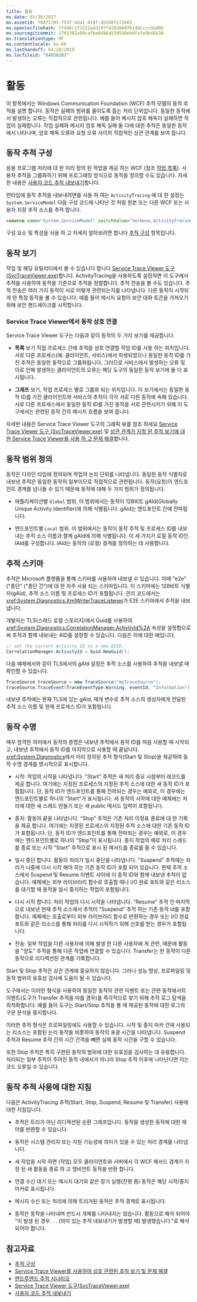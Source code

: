 ```yaml
---
title: 활동
ms.date: 03/30/2017
ms.assetid: 70471705-f55f-4da1-919f-4b580f172665
ms.openlocfilehash: 7f498c1f2222add197f428386076148cccc9ad06
ms.sourcegitcommit: 2701302a99cafbe0d86d53d540eb0fa7e9b46b36
ms.translationtype: MT
ms.contentlocale: ko-KR
ms.lasthandoff: 04/28/2019
ms.locfileid: "64656287"
---
```

# <a name="activity"></a>활동
이 항목에서는 Windows Communication Foundation (WCF) 추적 모델의 동작 추적을 설명 합니다. 동작은 실패의 범위를 줄이도록 돕는 처리 단위입니다. 동일한 동작에서 발생하는 오류는 직접적으로 관련됩니다. 예를 들어 메시지 암호 해독이 실패하면 작업이 실패합니다. 작업 실패와 메시지 암호 해독 실패 둘 다에 대한 추적은 동일한 동작에서 나타나며, 암호 해독 오류와 요청 오류 사이의 직접적인 상관 관계를 보여 줍니다.  
  
## <a name="configuring-activity-tracing"></a>동작 추적 구성  
 응용 프로그램 처리에 대 한 미리 정의 된 작업을 제공 하는 WCF (참조 [작업 목록](../../../../../docs/framework/wcf/diagnostics/tracing/activity-list.md)). 사용자 추적을 그룹화하기 위해 프로그래밍 방식으로 동작을 정의할 수도 있습니다. 자세한 내용은 [사용자 코드 추적 내보내기](../../../../../docs/framework/wcf/diagnostics/tracing/emitting-user-code-traces.md)합니다.  
  
 런타임에 동작 추적을 내보내려면를 사용 하 여는 `ActivityTracing` 에 대 한 설정는 `System.ServiceModel` 다음 구성 코드에 나타난 것 처럼 원본 또는 다른 WCF 또는 사용자 지정 추적 소스를 추적 합니다.  
  
```xml  
<source name="System.ServiceModel" switchValue="Verbose,ActivityTracing">  
```  
  
 구성 요소 및 특성을 사용 하 고 자세히 알아보려면 합니다 [추적 구성](../../../../../docs/framework/wcf/diagnostics/tracing/configuring-tracing.md) 항목입니다.  
  
## <a name="viewing-activities"></a>동작 보기  
 작업 및 해당 유틸리티에서 볼 수 있습니다 합니다 [Service Trace Viewer 도구 (SvcTraceViewer.exe)](../../../../../docs/framework/wcf/service-trace-viewer-tool-svctraceviewer-exe.md)합니다. ActivityTracing을 사용하도록 설정하면 이 도구에서 추적을 사용하여 동작을 기준으로 추적을 정렬합니다. 추적 전송을 볼 수도 있습니다. 추적 전송은 여러 가지 동작이 서로 어떻게 관련되는지를 나타냅니다. 다른 동작이 시작되게 한 특정 동작을 볼 수 있습니다. 예를 들어 메시지 요청이 보안 대화 토큰을 가져오기 위해 보안 핸드셰이크를 시작합니다.  
  
### <a name="correlating-activities-in-service-trace-viewer"></a>Service Trace Viewer에서 동작 상호 연결  
 Service Trace Viewer 도구는 다음과 같이 동작의 두 가지 보기를 제공합니다.  
  
- **목록** 보기 직접 프로세스 간에 추적을 상호 연결할 작업 ID를 사용 하는 위치입니다. 서로 다른 프로세스(예: 클라이언트, 서비스)에서 파생되었으나 동일한 동작 ID를 가진 추적은 동일한 동작으로 그룹화됩니다. 그러므로 서비스에서 발생하는 오류 및 이로 인해 발생하는 클라이언트의 오류는 해당 도구의 동일한 동작 보기에 둘 다 표시됩니다.  
  
- **그래프** 보기, 작업 프로세스 별로 그룹화 되는 위치입니다. 이 보기에서는 동일한 동작 ID를 가진 클라이언트와 서비스의 추적이 각각 서로 다른 동작에 속해 있습니다. 서로 다른 프로세스에서 동일한 동작 ID를 가진 동작을 서로 관련시키기 위해 이 도구에서는 관련된 동작 간의 메시지 흐름을 보여 줍니다.  
  
 자세한 내용은 Service Trace Viewer 도구의 그래픽 뷰를 참조 하세요 [Service Trace Viewer 도구 (SvcTraceViewer.exe)](../../../../../docs/framework/wcf/service-trace-viewer-tool-svctraceviewer-exe.md) 및 [상관 관계가 지정 된 추적 보기에 대 한 Service Trace Viewer를 사용 하 고 문제 해결](../../../../../docs/framework/wcf/diagnostics/tracing/using-service-trace-viewer-for-viewing-correlated-traces-and-troubleshooting.md)합니다.  
  
## <a name="defining-the-scope-of-an-activity"></a>동작 범위 정의  
 동작은 디자인 타임에 정의되며 작업의 논리 단위를 나타냅니다. 동일한 동작 식별자로 내보낸 추적은 동일한 동작의 일부이므로 직접적으로 관련됩니다. 동작(요청)이 엔드포인트 경계를 넘나들 수 있기 때문에 동작에 대해 두 가지 범위가 정의됩니다.  
  
- 애플리케이션별 `Global` 범위. 이 범위에서는 동작이 128비트 gAId(Globally Unique Activity Identifier)에 의해 식별됩니다. gAid는 엔드포인트 간에 전파됩니다.  
  
- 엔드포인트별 `Local` 범위. 이 범위에서는 동작이 동작 추적 및 프로세스 ID를 내보내는 추적 소스 이름과 함께 gAId에 의해 식별됩니다. 이 세 가지가 로컬 동작 ID인 lAId를 구성합니다. lAId는 동작의 (로컬) 경계를 정의하는 데 사용합니다.  
  
## <a name="trace-schema"></a>추적 스키마  
 추적은 Microsoft 플랫폼을 통해 스키마를 사용하여 내보낼 수 있습니다. 이때 "e2e"("종단" ("종단 간")에 대 한 자주 사용 되는 스키마입니다. 이 스키마에는 128비트 식별자(gAId), 추적 소스 이름 및 프로세스 ID가 포함됩니다. 관리 코드에서는 <xref:System.Diagnostics.XmlWriterTraceListener>가 E2E 스키마에서 추적을 내보냅니다.  
  
 개발자는 TLS(스레드 로컬 스토리지)에서 Guid를 사용하여 <xref:System.Diagnostics.CorrelationManager.ActivityId%2A> 속성을 설정함으로써 추적과 함께 내보내는 AID를 설정할 수 있습니다. 다음은 이에 대한 예입니다.  
  
```csharp
// set the current Activity ID to a new GUID.  
CorrelationManager.ActivityId = Guid.NewGuid();  
```
  
 다음 예제에서와 같이 TLS에서의 gAId 설정은 추적 소스를 사용하여 추적을 내보낼 때 확인할 수 있습니다.  
  
```csharp
TraceSource traceSource = new TraceSource("myTraceSource");  
traceSource.TraceEvent(TraceEventType.Warning, eventId, "Information");  
```  
  
 내보낸 추적에는 현재 TLS에 있는 gAId, 매개 변수로 추적 소스의 생성자에게 전달된 추적 소스 이름 및 현재 프로세스 ID가 포함됩니다.  
  
## <a name="activity-lifetime"></a>동작 수명  
 매우 엄격한 의미에서 동작의 증명은 내보낸 추적에서 동작 ID를 처음 사용할 때 시작되고, 내보낸 추적에서 동작 ID를 마지막으로 사용할 때 끝납니다. <xref:System.Diagnostics>에서 미리 정의된 추적 형식(Start 및 Stop)을 제공하여 동작 수명 경계를 명시적으로 표시합니다.  
  
- 시작: 작업의 시작을 나타냅니다. "Start" 추적은 새 처리 중요 시점부터 레코드를 제공 합니다. 여기에는 지정된 프로세스의 지정된 추적 소스에 대한 새 동작 ID가 포함됩니다. 단, 동작 ID가 엔드포인트를 통해 전파되는 경우는 예외로, 이 경우에는 엔드포인트별로 하나의 "Start"가 표시됩니다. 새 동작의 시작에 대한 예제에는 처리에 대한 새 스레드 만들기 또는 새 public 메서드 입력이 포함됩니다.  
  
- 중지: 활동의 끝을 나타냅니다. "Stop" 추적은 기존 처리 이정표 종료에 대 한 기록을 제공 합니다. 여기에는 지정된 프로세스의 지정된 추적 소스에 대한 기존 동작 ID가 포함됩니다. 단, 동작 ID가 엔드포인트를 통해 전파되는 경우는 예외로, 이 경우에는 엔드포인트별로 하나의 "Stop"이 표시됩니다.  중지 작업의 예로 처리 스레드를 종료 또는 시작 "Start" 추적으로 표시 된 메서드를 종료를 들 수 있습니다.  
  
- 일시 중단 합니다. 활동의 처리가 일시 중단을 나타냅니다. "Suspend" 추적에는 처리가 나중에 다시 시작 해야 하는 기존 동작 ID가 포함 되어 있습니다. 현재 추적 소스에서 Suspend 및 Resume 이벤트 사이에 이 동작 ID와 함께 내보낸 추적이 없습니다. 예제에는 외부 라이브러리 함수로 호출할 때나 I/O 완료 포트와 같은 리소스를 대기할 때 동작을 일시 중지하는 작업이 포함됩니다.  
  
- 다시 시작 합니다. 처리 작업의 다시 시작을 나타냅니다. "Resume" 추적 인 마지막으로 내보낸 현재 추적 소스에서 추적이 "Suspend" 추적 하는 기존 동작 id를 포함 합니다. 예제에는 호출로부터 외부 라이브러리 함수로 반환하는 경우 또는 I/O 완료 포트와 같은 리소스를 통해 처리를 다시 시작하기 위해 신호를 받는 경우가 포함됩니다.  
  
- 전송: 일부 작업을 다른 사용자에 의해 발생 한 다른 사용자에 게 관련, 때문에 활동을 "양도" 추적을 통해 다른 작업에 연결할 수 있습니다. Transfer는 한 동작이 다른 동작으로 리디렉션된 관계를 기록합니다.  
  
 Start 및 Stop 추적은 상관 관계에 중요하지 않습니다. 그러나 성능 향상, 프로파일링 및 동작 범위의 유효성 검사에 도움이 될 수 있습니다.  
  
 도구에서는 이러한 형식을 사용하여 동일한 동작의 관련 이벤트 또는 관련 동작에서의 이벤트(도구가 Transfer 추적을 따를 경우)를 즉각적으로 찾기 위해 추적 로그 탐색을 최적화합니다. 예를 들어 도구는 Start/Stop 추적을 볼 때 제공된 동작에 대한 로그의 구문 분석을 중지합니다.  
  
 이러한 추적 형식은 프로파일링에도 사용할 수 있습니다. 시작 및 중지 마커 간에 사용되는 리소스는 포함된 논리 동작을 비롯하여 동작의 포괄 시간을 나타냅니다. Suspend 추적과 Resume 추적 간의 시간 간격을 빼면 실제 동작 시간을 구할 수 있습니다.  
  
 또한 Stop 추적은 특히 구현된 동작의 범위에 대한 유효성을 검사하는 데 유용합니다. 처리되는 일부 추적이 주어진 동작 내에서가 아니라 Stop 추적 이후에 나타난다면 이는 코드 오류일 수 있습니다.  
  
## <a name="guidelines-for-using-activity-tracing"></a>동작 추적 사용에 대한 지침  
 다음은 ActivityTracing 추적(Start, Stop, Suspend, Resume 및 Transfer) 사용에 대한 지침입니다.  
  
- 추적은 트리가 아닌 리디렉션된 순환 그래프입니다. 동작을 생성한 동작에 대한 제어를 반환할 수 있습니다.  
  
- 동작은 시스템 관리자 또는 지원 가능성에 의미가 있을 수 있는 처리 경계를 나타냅니다.  
  
- 새 작업을 시작 하면 (작업) 모두 클라이언트와 서버에서 각 WCF 메서드 경계가 지정 된 새 활동을 종료 하 고 앰비언트 동작을 반환 합니다.  
  
- 연결 수신 대기 또는 메시지 대기와 같은 장기 실행(진행 중) 동작은 해당 시작/중지 마커로 표시됩니다.  
  
- 메시지 수신 또는 처리에 의해 트리거된 동작은 추적 경계로 표시됩니다.  
  
- 동작은 동작을 나타내며 반드시 개체를 나타내지는 않습니다. 활동으로 해석 되어야 "이 발생 된 경우. . . (의미 있는 추적 내보내기가 발생할 때) 발생했습니다."로 해석되어야 합니다.  
  
## <a name="see-also"></a>참고자료

- [추적 구성](../../../../../docs/framework/wcf/diagnostics/tracing/configuring-tracing.md)
- [Service Trace Viewer를 사용하여 상호 관련된 추적 보기 및 문제 해결](../../../../../docs/framework/wcf/diagnostics/tracing/using-service-trace-viewer-for-viewing-correlated-traces-and-troubleshooting.md)
- [엔드투엔드 추적 시나리오](../../../../../docs/framework/wcf/diagnostics/tracing/end-to-end-tracing-scenarios.md)
- [Service Trace Viewer 도구(SvcTraceViewer.exe)](../../../../../docs/framework/wcf/service-trace-viewer-tool-svctraceviewer-exe.md)
- [사용자 코드 추적 내보내기](../../../../../docs/framework/wcf/diagnostics/tracing/emitting-user-code-traces.md)
